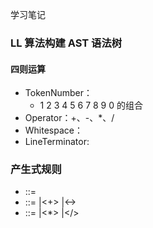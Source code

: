 学习笔记

### LL 算法构建 AST 语法树

#### 四则运算

- TokenNumber：
  - 1 2 3 4 5 6 7 8 9 0 的组合
- Operator：+、-、\*、/
- Whitespace：<SP>
- LineTerminator: <LF><CR>

### 产生式规则

- <Expression>::=
  <AdditiveExpression><EOF>
- <AdditiveExpression>::=
  <MultiplicativeExpression>
  |<AdditiveExpression><+><MultiplicativeExpression>
  |<AdditiveExpression><-><MultiplicativeExpression>
- <MulitplicativeExpression>::=
  <Number>
  |<MultiplicationExpression><*><Number>
  |<MultiplicationExpression></><Number>
